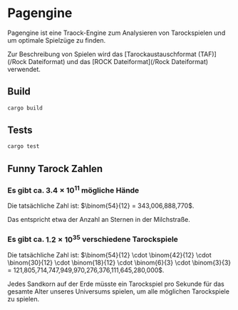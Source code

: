 # Pagengine

Pagengine ist eine Traock-Engine zum Analysieren von Tarockspielen und um optimale Spielzüge zu finden.

Zur Beschreibung von Spielen wird das [Tarockaustauschformat (TAF)](/Rock Dateiformat) und das [ROCK Dateiformat](/Rock Dateiformat) verwendet.

## Build

```cmd
cargo build
```

## Tests

```cmd
cargo test
```

## Funny Tarock Zahlen

### Es gibt ca. $3.4×10^{11}$ mögliche Hände

Die tatsächliche Zahl ist: $\binom{54}{12} = 343,006,888,770$.

Das entspricht etwa der Anzahl an Sternen in der Milchstraße.

### Es gibt ca. $1.2×10^{35}$ verschiedene Tarockspiele

Die tatsächliche Zahl ist: $\binom{54}{12} \cdot \binom{42}{12} \cdot \binom{30}{12} \cdot \binom{18}{12} \cdot \binom{6}{3} \cdot \binom{3}{3} = 121,805,714,747,949,970,276,376,111,645,280,000$.

Jedes Sandkorn auf der Erde müsste ein Tarockspiel pro Sekunde für das gesamte Alter unseres Universums spielen, um alle möglichen Tarockspiele zu spielen.

